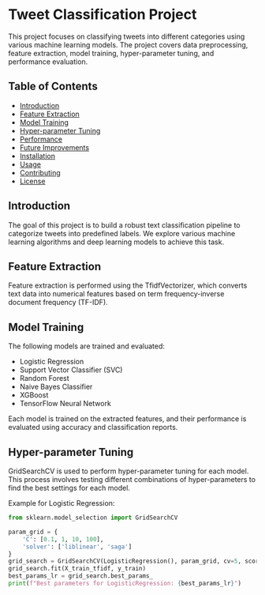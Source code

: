 # Tweet Classification Project

This project focuses on classifying tweets into different categories using various machine learning models. The project covers data preprocessing, feature extraction, model training, hyper-parameter tuning, and performance evaluation.

## Table of Contents

- [Introduction](#introduction)
- [Feature Extraction](#feature-extraction)
- [Model Training](#model-training)
- [Hyper-parameter Tuning](#hyper-parameter-tuning)
- [Performance](#performance)
- [Future Improvements](#future-improvements)
- [Installation](#installation)
- [Usage](#usage)
- [Contributing](#contributing)
- [License](#license)

## Introduction

The goal of this project is to build a robust text classification pipeline to categorize tweets into predefined labels. We explore various machine learning algorithms and deep learning models to achieve this task.

## Feature Extraction

Feature extraction is performed using the TfidfVectorizer, which converts text data into numerical features based on term frequency-inverse document frequency (TF-IDF).

## Model Training

The following models are trained and evaluated:

- Logistic Regression
- Support Vector Classifier (SVC)
- Random Forest
- Naive Bayes Classifier
- XGBoost
- TensorFlow Neural Network

Each model is trained on the extracted features, and their performance is evaluated using accuracy and classification reports.

## Hyper-parameter Tuning

GridSearchCV is used to perform hyper-parameter tuning for each model. This process involves testing different combinations of hyper-parameters to find the best settings for each model.

Example for Logistic Regression:
```python
from sklearn.model_selection import GridSearchCV

param_grid = {
    'C': [0.1, 1, 10, 100],
    'solver': ['liblinear', 'saga']
}
grid_search = GridSearchCV(LogisticRegression(), param_grid, cv=5, scoring='accuracy')
grid_search.fit(X_train_tfidf, y_train)
best_params_lr = grid_search.best_params_
print(f"Best parameters for LogisticRegression: {best_params_lr}")
